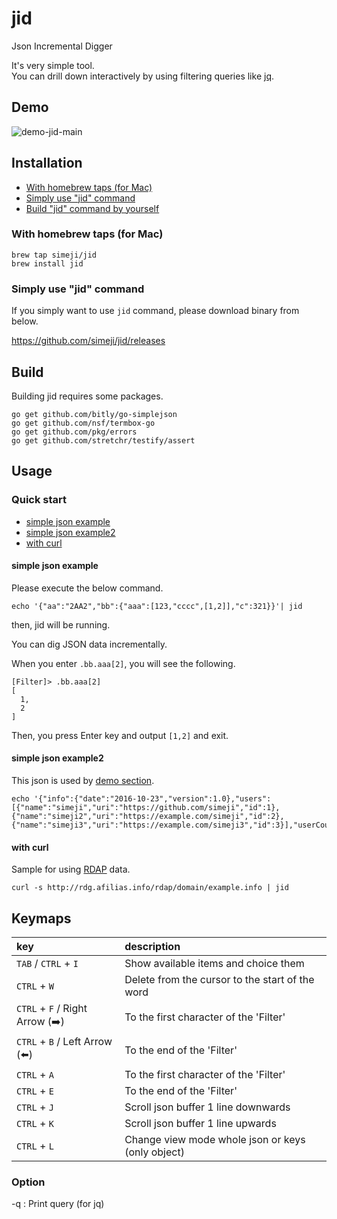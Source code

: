 # jid
Json Incremental Digger

It's very simple tool.  
You can drill down interactively by using filtering queries like [jq](https://stedolan.github.io/jq/).

## Demo

![demo-jid-main](https://github.com/simeji/jid/wiki/images/demo-jid-main-640.gif)

## Installation

* [With homebrew taps (for Mac)](#with-homebrew-taps-for-mac)  
* [Simply use "jid" command](#simply-use-jid-command)  
* [Build "jid" command by yourself](#build-jid-command-by-yourself)  

### With homebrew taps (for Mac)

```
brew tap simeji/jid
brew install jid
```

### Simply use "jid" command

If you simply want to use `jid` command, please download binary from below.

https://github.com/simeji/jid/releases

## Build

Building jid requires some packages.

```
go get github.com/bitly/go-simplejson
go get github.com/nsf/termbox-go
go get github.com/pkg/errors
go get github.com/stretchr/testify/assert
```

## Usage

### Quick start

* [simple json example](#simple-json-example)  
* [simple json example2](#simple-json-example2)  
* [with curl](#with-curl)  

#### simple json example

Please execute the below command.

```
echo '{"aa":"2AA2","bb":{"aaa":[123,"cccc",[1,2]],"c":321}}'| jid
```

then, jid will be running.

You can dig JSON data incrementally.

When you enter `.bb.aaa[2]`, you will see the following.

```
[Filter]> .bb.aaa[2]
[
  1,
  2
]
```

Then, you press Enter key and output `[1,2]` and exit.

#### simple json example2

This json is used by [demo section](https://github.com/simeji/jid#demo).
```
echo '{"info":{"date":"2016-10-23","version":1.0},"users":[{"name":"simeji","uri":"https://github.com/simeji","id":1},{"name":"simeji2","uri":"https://example.com/simeji","id":2},{"name":"simeji3","uri":"https://example.com/simeji3","id":3}],"userCount":3}}'|jid
```

#### with curl

Sample for using [RDAP](https://datatracker.ietf.org/wg/weirds/documents/) data.

```
curl -s http://rdg.afilias.info/rdap/domain/example.info | jid
```

## Keymaps

|key|description|
|:-----------|:----------|
|`TAB` / `CTRL` + `I` |Show available items and choice them|
|`CTRL` + `W` |Delete from the cursor to the start of the word|
|`CTRL` + `F` / Right Arrow (:arrow_right:)|To the first character of the 'Filter'|
|`CTRL` + `B` / Left Arrow (:arrow_left:)|To the end of the 'Filter'|
|`CTRL` + `A`|To the first character of the 'Filter'|
|`CTRL` + `E`|To the end of the 'Filter'|
|`CTRL` + `J`|Scroll json buffer 1 line downwards|
|`CTRL` + `K`|Scroll json buffer 1 line upwards|
|`CTRL` + `L`|Change view mode whole json or keys (only object)|

### Option

-q : Print query (for jq)
